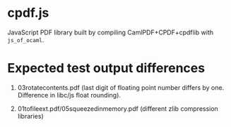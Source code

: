 cpdf.js
=======

JavaScript PDF library built by compiling CamlPDF+CPDF+cpdflib with `js_of_ocaml`.

Expected test output differences
================================

1. 03rotatecontents.pdf (last digit of floating point number differs by one.
   Difference in libc/js float rounding).

2. 01tofileext.pdf/05squeezedinmemory.pdf (different zlib compression libraries)
